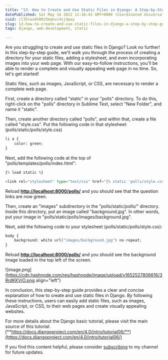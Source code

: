 ```yaml
---
title: "13- How to Create and Use Static Files in Django: A Step-by-Step Guide."
datePublished: Sat May 14 2022 11:16:43 GMT+0000 (Coordinated Universal Time)
cuid: cl35rwsdn00z5mqnvc4sj4pwy
slug: 13-how-to-create-and-use-static-files-in-django-a-step-by-step-guide
tags: django, web-development, static

---
```


Are you struggling to create and use static files in Django? Look no further! In this step-by-step guide, we'll walk you through the process of creating a directory for your static files, adding a stylesheet, and even incorporating images into your web page. With our easy-to-follow instructions, you'll be able to render a complete and visually appealing web page in no time. So, let's get started!

Static files, such as images, JavaScript, or CSS, are necessary to render a complete web page.

First, create a directory called "static" in your "polls" directory. To do this, right-click on the "polls" directory in Sublime Text, select "New Folder", and name it "static".

Then, create another directory called "polls", and within that, create a file called "style.css". Put the following code in that stylesheet: (polls/static/polls/style.css)

```python
li a {
    color: green;
}
```

Next, add the following code at the top of "polls/templates/polls/index.html":

```python
{% load static %}

<link rel="stylesheet" type="text/css" href="{% static 'polls/style.css' %}">
```

Reload [**http://localhost:8000/polls/**](http://localhost:8000/polls/) and you should see that the question links are now green.

Then, create an "images" subdirectory in the "polls/static/polls/" directory. Inside this directory, put an image called "background.jpg". In other words, put your image in "polls/static/polls/images/background.jpg".

Next, add the following code to your stylesheet (polls/static/polls/style.css):

```python
body {
    background: white url("images/background.jpg") no-repeat;
}
```

Reload [**http://localhost:8000/polls/**](http://localhost:8000/polls/) and you should see the background image loaded in the top left of the screen.

![image.png](https://cdn.hashnode.com/res/hashnode/image/upload/v1652527806616/3RrdKKVjO.png align="left")

In conclusion, this step-by-step guide provides a clear and concise explanation of how to create and use static files in Django. By following these instructions, users can easily add static files, such as images, JavaScript, or CSS, to their web pages and create visually appealing websites.

For more details about the Django basic tutorial, please visit the main source of this tutorial: [**https://docs.djangoproject.com/en/4.0/intro/tutorial06/**](https://docs.djangoproject.com/en/4.0/intro/tutorial06/)

If you find this content helpful, please consider [subscribing](https://www.youtube.com/channel/UCpbWlHEqBSnJb6i4UemXQpA?sub_confirmation=1) to my channel for future updates.